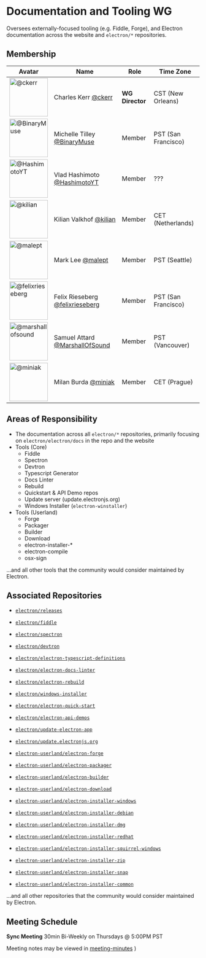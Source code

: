 # Documentation and Tooling WG

Oversees externally-focused tooling (e.g. Fiddle, Forge), and Electron documentation across the website and `electron/*` repositories.

## Membership

| Avatar | Name | Role | Time Zone |
| -------------------------------------------|----------------------|----------------------------| -------- |
| <img src="https://github.com/ckerr.png" width=100 alt="@ckerr">  | Charles Kerr [@ckerr](https://github.com/ckerr) | **WG Director** | CST (New Orleans) |
| <img src="https://github.com/BinaryMuse.png" width=100 alt="@BinaryMuse">  | Michelle Tilley [@BinaryMuse](https://github.com/BinaryMuse) | Member | PST (San Francisco) |
| <img src="https://github.com/HashimotoYT.png" width=100 alt="@HashimotoYT">  | Vlad Hashimoto [@HashimotoYT](https://github.com/HashimotoYT) | Member | ??? |
| <img src="https://github.com/kilian.png" width=100 alt="@kilian">  | Kilian Valkhof [@kilian](https://github.com/kilian) | Member | CET (Netherlands) |
| <img src="https://github.com/malept.png" width=100 alt="@malept">  | Mark Lee [@malept](https://github.com/malept) | Member | PST (Seattle) |
| <img src="https://github.com/felixrieseberg.png" width=100 alt="@felixrieseberg">  | Felix Rieseberg [@felixrieseberg](https://github.com/felixrieseberg) | Member | PST (San Francisco) |
| <img src="https://github.com/marshallofsound.png" width=100 alt="@marshallofsound">  | Samuel Attard [@MarshallOfSound](https://github.com/marshallofsound) | Member | PST (Vancouver) |
| <img src="https://github.com/miniak.png" width=100 alt="@miniak">  | Milan Burda [@miniak](https://github.com/miniak) | Member | CET (Prague) |

## Areas of Responsibility

  * The documentation across all `electron/*` repositories, primarily focusing on `electron/electron/docs` in the repo and the website
  * Tools (Core)
    * Fiddle
    * Spectron
    * Devtron
    * Typescript Generator
    * Docs Linter
    * Rebuild
    * Quickstart & API Demo repos
    * Update server (update.electronjs.org)
    * Windows Installer (`electron-winstaller`)
  * Tools (Userland)
    * Forge
    * Packager
    * Builder
    * Download
    * electron-installer-*
    * electron-compile
    * osx-sign

...and all other tools that the community would consider maintained by Electron.

## Associated Repositories

- [`electron/releases`](https://github.com/electron/electron)
- [`electron/fiddle`](https://github.com/electron/fiddle)
- [`electron/spectron`](https://github.com/electron/spectron)
- [`electron/devtron`](https://github.com/electron/devtron)
- [`electron/electron-typescript-definitions`](https://github.com/electron/electron-typescript-definitions)
- [`electron/electron-docs-linter`](https://github.com/electron/electron-docs-linter)
- [`electron/electron-rebuild`](https://github.com/electron/electron-rebuild)
- [`electron/windows-installer`](https://github.com/electron/windows-installer)
- [`electron/electron-quick-start`](https://github.com/electron/electron-quick-start)
- [`electron/electron-api-demos`](https://github.com/electron/electron-api-demos)
- [`electron/update-electron-app`](https://github.com/electron/update-electron-app)
- [`electron/update.electronjs.org`](https://github.com/electron/update.electronjs.org)


- [`electron-userland/electron-forge`](https://github.com/electron-userland/electron-forge)
- [`electron-userland/electron-packager`](https://github.com/electron-userland/electron-packager)
- [`electron-userland/electron-builder`](https://github.com/electron-userland/electron-builder)
- [`electron-userland/electron-download`](https://github.com/electron-userland/electron-download)
- [`electron-userland/electron-installer-windows`](https://github.com/electron-userland/electron-installer-windows)
- [`electron-userland/electron-installer-debian`](https://github.com/electron-userland/electron-installer-debian)
- [`electron-userland/electron-installer-dmg`](https://github.com/electron-userland/electron-installer-dmg)
- [`electron-userland/electron-installer-redhat`](https://github.com/electron-userland/electron-installer-redhat)
- [`electron-userland/electron-installer-squirrel-windows`](https://github.com/electron-userland/electron-installer-squirrel-windows)
- [`electron-userland/electron-installer-zip`](https://github.com/electron-userland/electron-installer-zip)
- [`electron-userland/electron-installer-snap`](https://github.com/electron-userland/electron-installer-snap)
- [`electron-userland/electron-installer-common`](https://github.com/electron-userland/electron-installer-common)

...and all other repositories that the community would consider maintained by Electron.

## Meeting Schedule

**Sync Meeting** 30min Bi-Weekly on Thursdays @ 5:00PM PST

Meeting notes may be viewed in [meeting-minutes](https://github.com/electron/governance/tree/master/wg-docs-tooling/meeting-notes)
)
